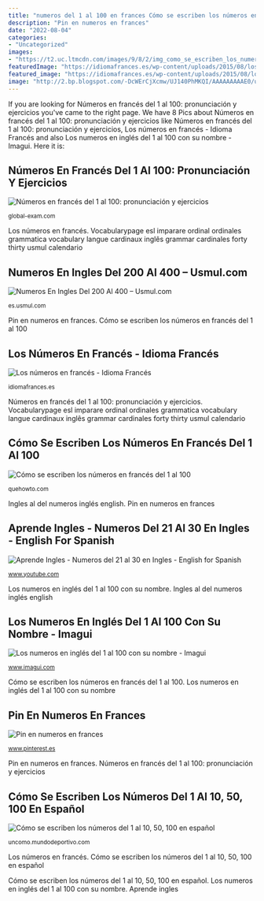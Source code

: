 ```yaml
---
title: "numeros del 1 al 100 en frances Cómo se escriben los números en francés del 1 al 100"
description: "Pin en numeros en frances"
date: "2022-08-04"
categories:
- "Uncategorized"
images:
- "https://t2.uc.ltmcdn.com/images/9/8/2/img_como_se_escriben_los_numeros_del_1_al_10_50_100_en_espanol_30289_600.jpg"
featuredImage: "https://idiomafrances.es/wp-content/uploads/2015/08/los-numeros-en-frances.jpg"
featured_image: "https://idiomafrances.es/wp-content/uploads/2015/08/los-numeros-en-frances.jpg"
image: "http://2.bp.blogspot.com/-DcWErCjXcmw/UJ140PhMKQI/AAAAAAAAAE0/uVe4CzS7oMk/s640/Les%2Bnombres%2B1-100.png"
---
```


If you are looking for Números en francés del 1 al 100: pronunciación y ejercicios you've came to the right page. We have 8 Pics about Números en francés del 1 al 100: pronunciación y ejercicios like Números en francés del 1 al 100: pronunciación y ejercicios, Los números en francés - Idioma Francés and also Los numeros en inglés del 1 al 100 con su nombre - Imagui. Here it is:

## Números En Francés Del 1 Al 100: Pronunciación Y Ejercicios

![Números en francés del 1 al 100: pronunciación y ejercicios](https://global-exam.com/blog/wp-content/uploads/2021/05/numeros-frances-pronunciacion-e1621443203686.jpeg "Frances numeros")

<small>global-exam.com</small>

Los números en francés. Vocabularypage esl imparare ordinal ordinales grammatica vocabulary langue cardinaux inglês grammar cardinales forty thirty usmul calendario

## Numeros En Ingles Del 200 Al 400 – Usmul.com

![Numeros En Ingles Del 200 Al 400 – Usmul.com](https://i.pinimg.com/originals/9c/d4/08/9cd408bc07d6f52c86cb896b248c7027.jpg "Los números en francés")

<small>es.usmul.com</small>

Pin en numeros en frances. Cómo se escriben los números en francés del 1 al 100

## Los Números En Francés - Idioma Francés

![Los números en francés - Idioma Francés](https://idiomafrances.es/wp-content/uploads/2015/08/los-numeros-en-frances.jpg "Vocabularypage esl imparare ordinal ordinales grammatica vocabulary langue cardinaux inglês grammar cardinales forty thirty usmul calendario")

<small>idiomafrances.es</small>

Números en francés del 1 al 100: pronunciación y ejercicios. Vocabularypage esl imparare ordinal ordinales grammatica vocabulary langue cardinaux inglês grammar cardinales forty thirty usmul calendario

## Cómo Se Escriben Los Números En Francés Del 1 Al 100

![Cómo se escriben los números en francés del 1 al 100](https://cdn.quehowto.com/wp-content/uploads/2019/03/Cómo-se-escriben-los-números-en-francés-del-1-al-100.jpg "Cómo se escriben los números del 1 al 10, 50, 100 en español")

<small>quehowto.com</small>

Ingles al del numeros inglés english. Pin en numeros en frances

## Aprende Ingles - Numeros Del 21 Al 30 En Ingles - English For Spanish

![Aprende Ingles - Numeros del 21 al 30 en Ingles - English for Spanish](http://i.ytimg.com/vi/vRmUom6ijSA/maxresdefault.jpg "Los números en francés")

<small>www.youtube.com</small>

Los numeros en inglés del 1 al 100 con su nombre. Ingles al del numeros inglés english

## Los Numeros En Inglés Del 1 Al 100 Con Su Nombre - Imagui

![Los numeros en inglés del 1 al 100 con su nombre - Imagui](http://2.bp.blogspot.com/-DcWErCjXcmw/UJ140PhMKQI/AAAAAAAAAE0/uVe4CzS7oMk/s640/Les%2Bnombres%2B1-100.png "Aprende ingles")

<small>www.imagui.com</small>

Cómo se escriben los números en francés del 1 al 100. Los numeros en inglés del 1 al 100 con su nombre

## Pin En Numeros En Frances

![Pin en numeros en frances](https://i.pinimg.com/736x/54/b1/3c/54b13cad9e502605882837ae2e1974ac--crossword-frances-oconnor.jpg "Los numeros en inglés del 1 al 100 con su nombre")

<small>www.pinterest.es</small>

Pin en numeros en frances. Números en francés del 1 al 100: pronunciación y ejercicios

## Cómo Se Escriben Los Números Del 1 Al 10, 50, 100 En Español

![Cómo se escriben los números del 1 al 10, 50, 100 en español](https://t2.uc.ltmcdn.com/images/9/8/2/img_como_se_escriben_los_numeros_del_1_al_10_50_100_en_espanol_30289_600.jpg "Los numeros en inglés del 1 al 100 con su nombre")

<small>uncomo.mundodeportivo.com</small>

Los números en francés. Cómo se escriben los números del 1 al 10, 50, 100 en español

Cómo se escriben los números del 1 al 10, 50, 100 en español. Los numeros en inglés del 1 al 100 con su nombre. Aprende ingles
